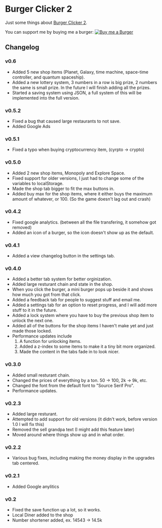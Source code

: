 # Burger Clicker 2

Just some things about [Burger Clicker 2](https://hacker19374.github.io/My-Website/burger/2/new). 

You can support me by buying me a burger: [![Buy me a Burger](https://img.buymeacoffee.com/button-api/?text=Buy%20me%20a%20burger&emoji=%F0%9F%8D%94&slug=beneedum&button_colour=FFDD00&font_colour=000000&font_family=Lato&outline_colour=000000&coffee_colour=ffffff)](https://buymeacoffee.com/beneedum)


## Changelog

### v0.6
- Added 5 new shop items (Planet, Galaxy, time machine, space-time controller, and quantum spaceship).
- Added a new lottery system, 3 numbers in a row is big prize, 2 numbers the same is small prize. In the future I will finish adding all the prizes.
- Started a saving system using JSON, a full system of this will be implemented into the full version.

### v0.5.2
- Fixed a bug that caused large restaurants to not save.
- Added Google Ads

### v0.5.1
- Fixed a typo when buying cryptocurrency item, (cyrpto &rarr; crypto)

### v0.5.0
- Added 2 new shop items, Monopoly and Explore Space.
- Fixed support for older versions, I just had to change some of the variables to localStorage.
- Made the shop tab bigger to fit the max buttons in.
- Added buy max for the shop items, where it either buys the maximum amount of whatever, or 100. (So the game doesn't lag out and crash)

### v0.4.2
- Fixed google analytics. (between all the file transfering, it somehow got removed)
- Added an icon of a burger, so the icon doesn't show up as the default.

### v0.4.1
- Added a view changelog button in the settings tab.

### v0.4.0
- Added a better tab system for better orginization.
- Added large resturant chain and state in the shop.
- When you click the burger, a mini burger pops up beside it and shows how much you got from that click.
- Added a feedback tab for people to suggest stuff and email me.
- Added a settings tab for an option to reset progress, and I will add more stuff to it in the future.
- Added a lock system where you have to buy the previous shop item to unlock the next one.
- Added all of the buttons for the shop items I haven't make yet and just made those locked.
- Performance updates include
  1. A function for unlocking items.
  2. Added a z-index to some items to make it a tiny bit more organized.
  3. Made the content in the tabs fade in to look nicer.

### v0.3.0
- Added small resturant chain.
- Changed the prices of everything by a ton. 50 &rarr; 100, 2k &rarr; 9k, etc.
- Changed the font from the default font to "Source Serif Pro".
- Performance updates.

### v0.2.3
- Added large resturant.
- Attempted to add support for old versions (it didn't work, before version 1.0 I will fix this)
- Removed the sell grandpa text (I might add this feature later)
- Moved around where things show up and in what order.

### v0.2.2
- Various bug fixes, including making the money display in the upgrades tab centered.

### v0.2.1
- Added Google anylitics

### v0.2
- Fixed the save function up a lot, so it works.
- Local Diner added to the shop
- Number shortener added, ex. 14543 &rarr; 14.5k
